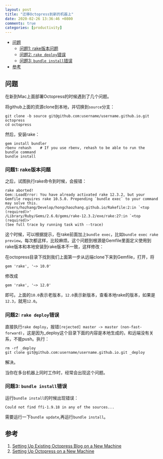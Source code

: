 ```yaml
---
layout: post
title: "迁移Octopress到新的机器上"
date: 2020-02-26 13:36:46 +0800
comments: true
categories: [productivity]
---
```



<!-- more -->

<!-- TOC -->

- [问题](#问题)
    - [问题1: rake版本问题](#问题1-rake版本问题)
    - [问题2: `rake deploy`错误](#问题2-rake-deploy错误)
    - [问题3: `bundle install`错误](#问题3-bundle-install错误)
- [参考](#参考)

<!-- /TOC -->

<a id="markdown-问题" name="问题"></a>

## 问题

在新到Mac上面部署Octopress的时候遇到了几个问题。

将github上面的资源clone到本地，并切换到`source`分支：

```
git clone -b source git@github.com:username/username.github.io.git octopress
cd octopress
```

然后，安装rake：

```
gem install bundler
rbenv rehash    # If you use rbenv, rehash to be able to run the bundle command
bundle install
```

<a id="markdown-问题1-rake版本问题" name="问题1-rake版本问题"></a>

### 问题1: rake版本问题

之后，试图执行rake命令到时候，会报错：

```
rake aborted!
Gem::LoadError: You have already activated rake 12.3.2, but your Gemfile requires rake 10.5.0. Prepending `bundle exec` to your command may solve this.
/Users/hozhang/Develop/hongchaozhang.github.io/Rakefile:2:in `<top (required)>'
/Library/Ruby/Gems/2.6.0/gems/rake-12.3.2/exe/rake:27:in `<top (required)>'
(See full trace by running task with --trace)
```

这个时候，可以根据提示，在rake前面加上`bundle exec`，比如`bundle exec rake preview`。每次都这样，比较麻烦。这个问题到根源是Gemfile里面定义使用到rake版本和本地安装到rake版本不一致，这样修改：

在octopress目录下找到我们上面第一步从远端clone下来到Gemfile，打开，将

```
gem 'rake', '~> 10.0'
```

修改成

```
gem 'rake', '~> 12.0'
```

即可。上面的`10.0`表示老版本，`12.0`表示新版本，查看本地rake的版本，如果是`12.3`，就用`12.0`。

<a id="markdown-问题2-rake-deploy错误" name="问题2-rake-deploy错误"></a>

### 问题2: `rake deploy`错误

直接执行`rake deploy`，报错`[rejected] master -> master (non-fast-forward)`，这是因为_deploy这个目录下面的内容是本地生成的，和远端没有关系，不能push。执行：

```
rm -rf _deploy
git clone git@github.com:username/username.github.io.git _deploy
```

解决。

当你在多台机器上同时工作时，经常会出现这个问题。

<a id="markdown-问题3-bundle-install错误" name="问题3-bundle-install错误"></a>

### 问题3: `bundle install`错误
运行`bundle install`的时候出现错误：
```
Could not find ffi-1.9.18 in any of the sources...
```
需要运行一下`bundle update`,再运行`bundle install`。

<a id="markdown-参考" name="参考"></a>

## 参考

1. [Setting Up Existing Octopress Blog on a New Machine](http://michal.codes/setting-up-existing-octopress-blog-on-a-new-machine/)
2. [Setting Up Octopress on a New Machine](http://paulcichonski.com/blog/2013/11/10/setting-up-octopress-on-a-new-machine/)

